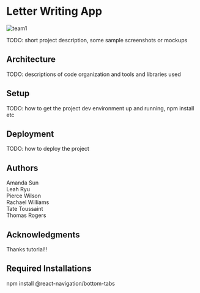 # Letter Writing App
![team1](https://user-images.githubusercontent.com/45802767/213886442-e6182d95-9df6-4775-bfa4-18b788df374b.jpg)


TODO: short project description, some sample screenshots or mockups

## Architecture

TODO:  descriptions of code organization and tools and libraries used

## Setup

TODO: how to get the project dev environment up and running, npm install etc

## Deployment

TODO: how to deploy the project

## Authors

Amanda Sun <br>
Leah Ryu <br>
Pierce Wilson <br>
Rachael Williams <br>
Tate Toussaint <br>
Thomas Rogers <br>

## Acknowledgments

Thanks tutorial!!


## Required Installations
npm install @react-navigation/bottom-tabs
